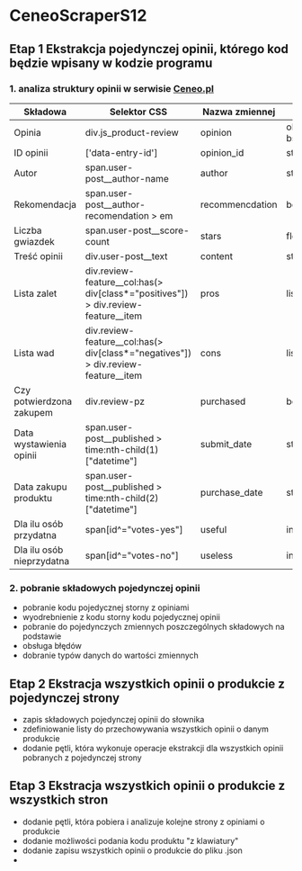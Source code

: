 # CeneoScraperS12
## Etap 1 Ekstrakcja pojedynczej opinii, którego kod będzie wpisany w kodzie programu
### 1. analiza struktury opinii w serwisie [Ceneo.pl](https://www.ceneo.pl)

|Składowa|Selektor CSS|Nazwa zmiennej|Typ danych|
|--------|------------|--------------|----------|
|Opinia|div.js_product-review|opinion|obiekt bs4>elemnt.Tag|
|ID opinii|['data-entry-id']|opinion_id|str|
|Autor|span.user-post__author-name|author|str|
|Rekomendacja|span.user-post__author-recomendation > em|recommencdation|bool|
|Liczba gwiazdek|span.user-post__score-count|stars|float|
|Treść opinii|div.user-post__text|content|str|
|Lista zalet|div.review-feature__col:has(> div[class*="positives"]) > div.review-feature__item|pros|list|
|Lista wad|div.review-feature__col:has(> div[class*="negatives"]) > div.review-feature__item|cons|list|
|Czy potwierdzona zakupem|div.review-pz|purchased|bool|
|Data wystawienia opinii|span.user-post__published > time:nth-child(1)["datetime"]|submit_date|str|
|Data zakupu produktu|span.user-post__published > time:nth-child(2)["datetime"]|purchase_date|str|
|Dla ilu osób przydatna|span[id^="votes-yes"]|useful|int|
|Dla ilu osób nieprzydatna|span[id^="votes-no"]|useless|int|


### 2. pobranie składowych pojedynczej opinii
- pobranie kodu pojedycznej storny z opiniami 
- wyodrebnienie z kodu storny kodu pojedycznej opinii
- pobranie do pojedynczych zmiennych poszczególnych składowych na podstawie 
- obsługa błędów
- dobranie typów danych do wartości zmiennych

## Etap 2 Ekstracja wszystkich opinii o produkcie z pojedynczej strony
- zapis składowych pojedynczej opinii do słownika
- zdefiniowanie listy do przechowywania wszystkich opinii o danym produkcie
- dodanie pętli, która wykonuje operacje ekstrakcji dla wszystkich opinii pobranych z pojedynczej strony

## Etap 3 Ekstracja wszystkich opinii o produkcie z wszystkich stron
- dodanie pętli, która pobiera i analizuje kolejne strony z opiniami o produkcie 
- dodanie możliwości podania kodu produktu "z klawiatury" 
- dodanie zapisu wszystkich opinii o produkcie do pliku .json
- 